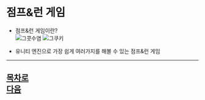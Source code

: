 점프&런 게임
=======================
* 점프&런 게임이란?  
![그콧수염](https://github.com/isp829/HU/blob/master/images/lecture1/thatmustache.jpg) 
![그쿠키](https://github.com/isp829/HU/blob/master/images/lecture1/thatcookie.jpg)


* 유니티 엔진으로 가장 쉽게 여러가지를 해볼 수 있는 점프&런 게임  
------------------------------------  
[목차로](lecture/readme.md)  
[다음](https://github.com/isp829/HU/blob/master/lecture/lecture2.md)  
-----------------------------
    
